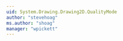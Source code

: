 ```yaml
---
uid: System.Drawing.Drawing2D.QualityMode
author: "stevehoag"
ms.author: "shoag"
manager: "wpickett"
---
```

